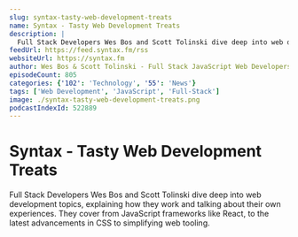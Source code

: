 ```yaml
---
slug: syntax-tasty-web-development-treats
name: Syntax - Tasty Web Development Treats
description: |
  Full Stack Developers Wes Bos and Scott Tolinski dive deep into web development topics, explaining how they work and talking about their own experiences. They cover from JavaScript frameworks like React, to the latest advancements in CSS to simplifying web tooling.
feedUrl: https://feed.syntax.fm/rss
websiteUrl: https://syntax.fm
author: Wes Bos & Scott Tolinski - Full Stack JavaScript Web Developers
episodeCount: 805
categories: {'102': 'Technology', '55': 'News'}
tags: ['Web Development', 'JavaScript', 'Full-Stack']
image: ./syntax-tasty-web-development-treats.png
podcastIndexId: 522889
---
```

# Syntax - Tasty Web Development Treats

Full Stack Developers Wes Bos and Scott Tolinski dive deep into web development topics, explaining how they work and talking about their own experiences. They cover from JavaScript frameworks like React, to the latest advancements in CSS to simplifying web tooling.
